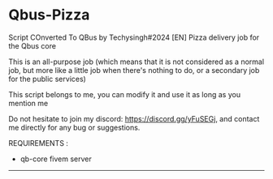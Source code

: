# Qbus-Pizza

Script COnverted To QBus by Techysingh#2024
[EN]
Pizza delivery job for the Qbus core

This is an all-purpose job (which means that it is not considered as a normal job, but more like a little job when there's nothing to do, or a secondary job for the public services)

This script belongs to me, you can modify it and use it as long as you mention me

Do not hesitate to join my discord: https://discord.gg/yFuSEGj, and contact me directly for any bug or suggestions.

REQUIREMENTS :

- qb-core
  fivem server

---
